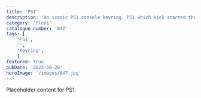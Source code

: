 ```yaml
---
title: 'PS1'
description: 'An iconic PS1 console keyring. PS1 which kick started the Plastation rise to fame'
category: 'Flexi'
catalogue number: '047'
tags: [
    'PS1', 
    '',
    'Keyring', 
    ]
featured: true
pubDate: '2023-10-20'
heroImage: '/images/047.jpg'
---
```


Placeholder content for PS1.